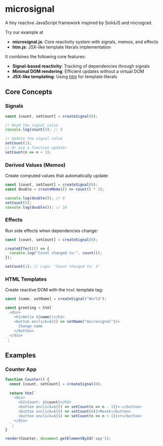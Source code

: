 # microsignal

A tiny reactive JavaScript framework inspired by SolidJS and micrograd.

Try our example at

- **microsignal.js**: Core reactivity system with signals, memos, and effects
- **htm.js**: JSX-like template literals implementation

It combines the following core features:

- **Signal-based reactivity**: Tracking of dependencies through signals
- **Minimal DOM rendering**: Efficient updates without a virtual DOM
- **JSX-like templating**: Using [htm](https://github.com/developit/htm) for template literals

## Core Concepts

### Signals

```js
const [count, setCount] = createSignal(0);

// Read the signal value
console.log(count()); // 0

// Update the signal value
setCount(1);
// Or use a function updater
setCount(n => n + 1);
```

### Derived Values (Memos)

Create computed values that automatically update:

```js
const [count, setCount] = createSignal(0);
const double = createMemo(() => count() * 2);

console.log(double()); // 0
setCount(5);
console.log(double()); // 10
```

### Effects

Run side effects when dependencies change:

```js
const [count, setCount] = createSignal(0);

createEffect(() => {
  console.log("Count changed to:", count());
});

setCount(1); // Logs: "Count changed to: 1"
```

### HTML Templates

Create reactive DOM with the `html` template tag:

```js
const [name, setName] = createSignal("World");

const greeting = html`
  <div>
    <h1>Hello ${name}!</h1>
    <button onclick=${() => setName("microsignal")}>
      Change name
    </button>
  </div>
`;
```

## Examples

### Counter App

```js
function Counter() {
  const [count, setCount] = createSignal(0);
  
  return html`
    <div>
      <h2>Count: ${count}</h2>
      <button onclick=${() => setCount(n => n - 1)}>-</button>
      <button onclick=${() => setCount(0)}>Reset</button>
      <button onclick=${() => setCount(n => n + 1)}>+</button>
    </div>
  `;
}

render(Counter, document.getElementById('app'));
```
